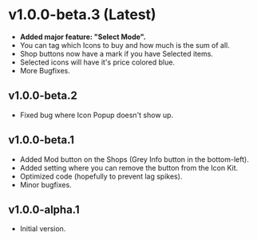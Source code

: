 # v1.0.0-beta.3 (Latest)

* **Added major feature: "Select Mode".**
* You can tag which Icons to buy and how much is the sum of all.
* Shop buttons now have a mark if you have Selected items.
* Selected icons will have it's price colored blue.
* More Bugfixes.

## v1.0.0-beta.2

* Fixed bug where Icon Popup doesn't show up.

## v1.0.0-beta.1

* Added Mod button on the Shops (Grey Info button in the bottom-left).
* Added setting where you can remove the button from the Icon Kit.
* Optimized code (hopefully to prevent lag spikes).
* Minor bugfixes.

## v1.0.0-alpha.1

* Initial version.
